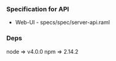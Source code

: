 ### Specification for API

* Web-UI - specs/spec/server-api.raml

### Deps
node => v4.0.0
npm => 2.14.2
